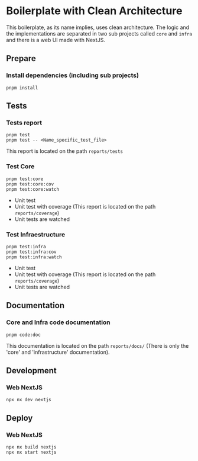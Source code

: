 ﻿# Boilerplate with Clean Architecture

This boilerplate, as its name implies, uses clean architecture. The logic and the implementations are separated in two sub projects called `core` and `infra` and there is a web UI made with NextJS.



## Prepare

### Install dependencies (including sub projects)

```shell
pnpm install
```



## Tests

### Tests report

```shell
pnpm test
pnpm test -- <Name_specific_test_file>
```

This report is located on the path `reports/tests`

### Test Core

```shell
pnpm test:core
pnpm test:core:cov
pnpm test:core:watch
```

- Unit test
- Unit test with coverage (This report is located on the path `reports/coverage`)
- Unit tests are watched



### Test Infraestructure

```shell
pnpm test:infra
pnpm test:infra:cov
pnpm test:infra:watch
```

- Unit test
- Unit test with coverage (This report is located on the path `reports/coverage`)
- Unit tests are watched



## Documentation

### Core and Infra code documentation

```shell
pnpm code:doc
```

This documentation is located on the path `reports/docs/` (There is only the 'core' and 'infrastructure' documentation).



## Development

### Web NextJS

```shell
npx nx dev nextjs
```



## Deploy

### Web NextJS

```shell
npx nx build nextjs
npx nx start nextjs
```


